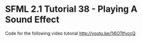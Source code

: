 SFML 2.1 Tutorial 38 - Playing A Sound Effect
=============================================

Code for the following video tutorial http://youtu.be/1j6OTtfvccQ
